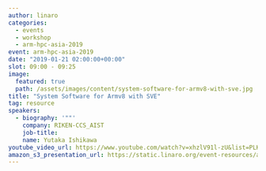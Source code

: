 ```yaml
---
author: linaro
categories:
  - events
  - workshop
  - arm-hpc-asia-2019
event: arm-hpc-asia-2019
date: "2019-01-21 02:00:00+00:00"
slot: 09:00 - 09:25
image:
  featured: true
  path: /assets/images/content/system-software-for-armv8-with-sve.jpg
title: "System Software for Armv8 with SVE"
tag: resource
speakers:
  - biography: '""'
    company: RIKEN-CCS_AIST
    job-title:
    name: Yutaka Ishikawa
youtube_video_url: https://www.youtube.com/watch?v=xhzlV91l-zU&list=PLKZSArYQptsPLGSEUycUowh9oy8WF_epV&index=12&t=0s
amazon_s3_presentation_url: https://static.linaro.org/event-resources/arm-hpc-2019/slides/SystemSoftwareforArmv8-AwithSVE2.pdf
---
```

